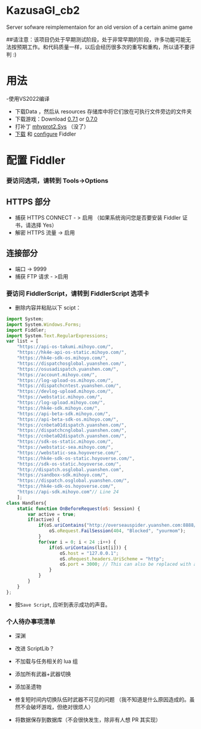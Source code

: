 # KazusaGI_cb2
 Server sofware reimplementaion for an old version of a certain anime game

##请注意：该项目仍处于早期测试阶段，处于非常早期的阶段，许多功能可能无法按预期工作。和代码质量一样，以后会经历很多次的重写和重构，所以请不要评判 :\)

# 用法
-使用VS2022编译
- 下载Data ，然后从 resources 存储库中将它们放在可执行文件旁边的文件夹
- 下载游戏：Download [0.7.1](https://autopatchhk.yuanshen.com/client_app/pc_plus19/Genshin_0.7.1.zip) or [0.7.0](https://autopatchhk.yuanshen.com/client_app/pc_plus19/Genshin_0.7.0.zip) 
- 打补丁 [mhyprot2.Sys](https://cdn.discordapp.com/attachments/1105125107506102373/1335738261146177688/mhyprot2.Sys?ex=67a142b2&is=679ff132&hm=a79280fc566301ca8ccaf9e3f03449808d5940217bbd3745de59854331cca69c&) （没了）
- [下载](https://api.getfiddler.com/fc/latest) 和 [configure](#Configure-Fiddler) Fiddler

# 配置 Fiddler
### 要访问选项，请转到 Tools->Options
## HTTPS 部分
- 捕获 HTTPS CONNECT - > 启用 （如果系统询问您是否要安装 Fiddler 证书，请选择 Yes）
- 解密 HTTPS 流量 -> 启用
## 连接部分
- 端口 -> 9999
- 捕获 FTP 请求 - >启用
### 要访问 FiddlerScript，请转到 FiddlerScript 选项卡
- 删除内容并粘贴以下 scipt：
```js
import System;
import System.Windows.Forms;
import Fiddler;
import System.Text.RegularExpressions;
var list = [
    "https://api-os-takumi.mihoyo.com/",
    "https://hk4e-api-os-static.mihoyo.com/",
    "https://hk4e-sdk-os.mihoyo.com/",
    "https://dispatchosglobal.yuanshen.com/",
    "https://osusadispatch.yuanshen.com/",
    "https://account.mihoyo.com/",
    "https://log-upload-os.mihoyo.com/",
    "https://dispatchcntest.yuanshen.com/",
    "https://devlog-upload.mihoyo.com/",
    "https://webstatic.mihoyo.com/",
    "https://log-upload.mihoyo.com/",
    "https://hk4e-sdk.mihoyo.com/",
    "https://api-beta-sdk.mihoyo.com/",
    "https://api-beta-sdk-os.mihoyo.com/",
    "https://cnbeta01dispatch.yuanshen.com/",
    "https://dispatchcnglobal.yuanshen.com/",
    "https://cnbeta02dispatch.yuanshen.com/",
    "https://sdk-os-static.mihoyo.com/",
    "https://webstatic-sea.mihoyo.com/",
    "https://webstatic-sea.hoyoverse.com/",
    "https://hk4e-sdk-os-static.hoyoverse.com/",
    "https://sdk-os-static.hoyoverse.com/",
    "http://dispatch.osglobal.yuanshen.com",
    "https://sandbox-sdk.mihoyo.com/",
    "https://dispatch.osglobal.yuanshen.com/",
    "https://hk4e-sdk-os.hoyoverse.com/",
    "https://api-sdk.mihoyo.com"// Line 24
    ];
class Handlers{
    static function OnBeforeRequest(oS: Session) {
        var active = true;
        if(active) {
            if(oS.uriContains("http://overseauspider.yuanshen.com:8888/log")){
                oS.oRequest.FailSession(404, "Blocked", "yourmom");
            }
            for(var i = 0; i < 24 ;i++) {
                if(oS.uriContains(list[i])) {
                    oS.host = "127.0.0.1";
                    oS.oRequest.headers.UriScheme = "http";
                    oS.port = 3000; // This can also be replaced with another IP address.
                }
            }
        }
    }
};
```
- 按`Save Script`, 应听到表示成功的声音。

### 个人待办事项清单
- 深渊
- 改进 ScriptLib？
- 不加载与任务相关的 lua 组
- 添加所有武器+武器切换
- 添加圣遗物
- 修复短时间内切换队伍时武器不可见的问题
（我不知道是什么原因造成的。虽然不会破坏游戏，但绝对很烦人）

- 将数据保存到数据库（不会很快发生，除非有人想 PR 其实现）
